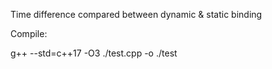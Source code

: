 Time difference compared between dynamic & static binding

Compile:

g++ --std=c++17 -O3 ./test.cpp -o ./test

